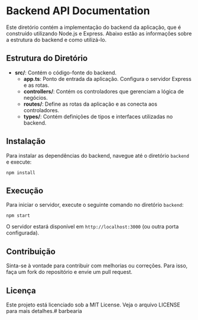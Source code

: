 # Backend API Documentation

Este diretório contém a implementação do backend da aplicação, que é construído utilizando Node.js e Express. Abaixo estão as informações sobre a estrutura do backend e como utilizá-lo.

## Estrutura do Diretório

- **src/**: Contém o código-fonte do backend.
  - **app.ts**: Ponto de entrada da aplicação. Configura o servidor Express e as rotas.
  - **controllers/**: Contém os controladores que gerenciam a lógica de negócios.
  - **routes/**: Define as rotas da aplicação e as conecta aos controladores.
  - **types/**: Contém definições de tipos e interfaces utilizadas no backend.

## Instalação

Para instalar as dependências do backend, navegue até o diretório `backend` e execute:

```
npm install
```

## Execução

Para iniciar o servidor, execute o seguinte comando no diretório `backend`:

```
npm start
```

O servidor estará disponível em `http://localhost:3000` (ou outra porta configurada).

## Contribuição

Sinta-se à vontade para contribuir com melhorias ou correções. Para isso, faça um fork do repositório e envie um pull request.

## Licença

Este projeto está licenciado sob a MIT License. Veja o arquivo LICENSE para mais detalhes.# barbearia
